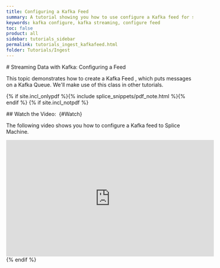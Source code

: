 ```yaml
---
title: Configuring a Kafka Feed
summary: A tutorial showing you how to use configure a Kafka feed for streaming data into Splice Machine.
keywords: kafka configure, kafka streaming, configure feed
toc: false
product: all
sidebar: tutorials_sidebar
permalink: tutorials_ingest_kafkafeed.html
folder: Tutorials/Ingest
---
```

<section>
<div class="TopicContent" data-swiftype-index="true" markdown="1">
# Streaming Data with Kafka: Configuring a Feed

This topic demonstrates how to create a Kafka Feed , which puts messages
on a Kafka Queue. We'll make use of this class in other tutorials.

{% if site.incl_onlypdf %}{% include splice_snippets/pdf_note.html %}{%
endif %} {% if site.incl_notpdf %}
<div markdown="1">
## Watch the Video:    {#Watch}

The following video shows you how to configure a Kafka feed to Splice
Machine.

<div class="centered" markdown="1">
<iframe class="youtube-player_0"
src="https://www.youtube.com/embed/dn__nBWHpWc?" frameborder="0"
allowfullscreen="1" width="560px" height="315px"></iframe>

</div>
</div>
{% endif %}
</div>
</section>

